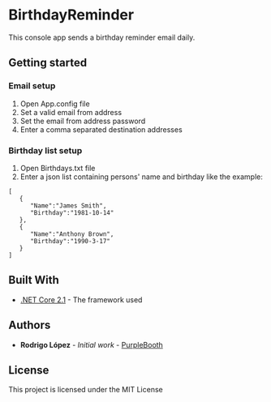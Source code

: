 # BirthdayReminder

This console app sends a birthday reminder email daily.

## Getting started

### Email setup

1. Open App.config file
2. Set a valid email from address
3. Set the email from address password
4. Enter a comma separated destination addresses

### Birthday list setup

1. Open Birthdays.txt file
2. Enter a json list containing persons' name and birthday like the example:
```
[
   {
      "Name":"James Smith",
      "Birthday":"1981-10-14"
   },
   {
      "Name":"Anthony Brown",
      "Birthday":"1990-3-17"
   }
]
```

## Built With

* [.NET Core 2.1](https://docs.microsoft.com/en-us/aspnet/) - The framework used

## Authors

* **Rodrigo López** - *Initial work* - [PurpleBooth](https://github.com/rolo1091)

## License

This project is licensed under the MIT License
